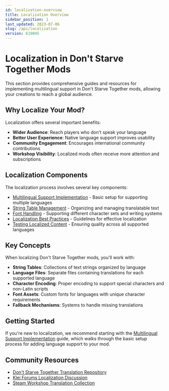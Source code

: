 ```yaml
---
id: localization-overview
title: Localization Overview
sidebar_position: 1
last_updated: 2023-07-06
slug: /api/localization
version: 619045
---
```


# Localization in Don't Starve Together Mods

This section provides comprehensive guides and resources for implementing multilingual support in Don't Starve Together mods, allowing your creations to reach a global audience.

## Why Localize Your Mod?

Localization offers several important benefits:

- **Wider Audience**: Reach players who don't speak your language
- **Better User Experience**: Native language support improves usability
- **Community Engagement**: Encourages international community contributions
- **Workshop Visibility**: Localized mods often receive more attention and subscriptions

## Localization Components

The localization process involves several key components:

- [Multilingual Support Implementation](multilingual-support.md) - Basic setup for supporting multiple languages
- [String Table Management](string-tables.md) - Organizing and managing translatable text
- [Font Handling](font-handling.md) - Supporting different character sets and writing systems
- [Localization Best Practices](best-practices.md) - Guidelines for effective localization
- [Testing Localized Content](testing-localization.md) - Ensuring quality across all supported languages

## Key Concepts

When localizing Don't Starve Together mods, you'll work with:

- **String Tables**: Collections of text strings organized by language
- **Language Files**: Separate files containing translations for each supported language
- **Character Encoding**: Proper encoding to support special characters and non-Latin scripts
- **Font Assets**: Custom fonts for languages with unique character requirements
- **Fallback Mechanisms**: Systems to handle missing translations

## Getting Started

If you're new to localization, we recommend starting with the [Multilingual Support Implementation](multilingual-support.md) guide, which walks through the basic setup process for adding language support to your mod.

## Community Resources

- [Don't Starve Together Translation Repository](https://github.com/Don-t-Starve-Modding-Community/dst-translation)
- [Klei Forums Localization Discussion](https://forums.kleientertainment.com/forums/topic/46723-tutorial-for-translators/)
- [Steam Workshop Translation Collection](https://steamcommunity.com/workshop/browse/?appid=322330&searchtext=translation&childpublishedfileid=0) 
